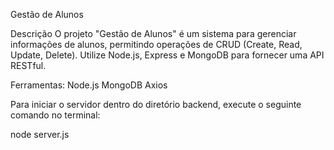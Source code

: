 Gestão de Alunos

Descrição
O projeto "Gestão de Alunos" é um sistema para gerenciar informações de alunos, permitindo operações de CRUD (Create, Read, Update, Delete). Utilize Node.js, Express e MongoDB para fornecer uma API RESTful.

Ferramentas:
Node.js
MongoDB
Axios

Para iniciar o servidor dentro do diretório backend, execute o seguinte comando no terminal:

node server.js



 
 
